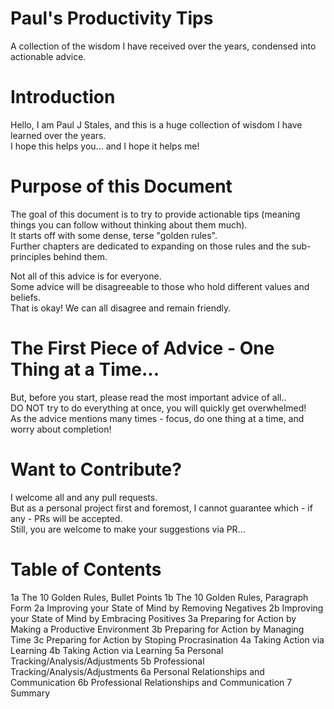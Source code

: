 # Paul's Productivity Tips

A collection of the wisdom I have received over the years, condensed into actionable advice. 

# Introduction
Hello, I am Paul J Stales, and this is a huge collection of wisdom I have learned over the years.  
I hope this helps you... and I hope it helps me!  

# Purpose of this Document

The goal of this document is to try to provide actionable tips (meaning things you can follow without thinking about them much).  
It starts off with some dense, terse "golden rules".   
Further chapters are dedicated to expanding on those rules and the sub-principles behind them.

Not all of this advice is for everyone.  
Some advice will be disagreeable to those who hold different values and beliefs.  
That is okay! We can all disagree and remain friendly.

# The First Piece of Advice - One Thing at a Time...

But, before you start, please read the most important advice of all..  
DO NOT try to do everything at once, you will quickly get overwhelmed!   
As the advice mentions many times - focus, do one thing at a time, and worry about completion!

# Want to Contribute?

I welcome all and any pull requests.  
But as a personal project first and foremost, I cannot guarantee which - if any - PRs will be accepted.  
Still, you are welcome to make your suggestions via PR...

# Table of Contents
1a The 10 Golden Rules, Bullet Points
1b The 10 Golden Rules, Paragraph Form
2a Improving your State of Mind by Removing Negatives
2b Improving your State of Mind by Embracing Positives
3a Preparing for Action by Making a Productive Environment
3b Preparing for Action by Managing Time
3c Preparing for Action by Stoping Procrasination
4a Taking Action via Learning
4b Taking Action via Learning
5a Personal Tracking/Analysis/Adjustments
5b Professional Tracking/Analysis/Adjustments
6a Personal Relationships and Communication
6b Professional Relationships and Communication
7 Summary

